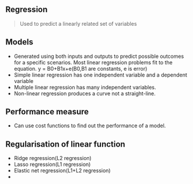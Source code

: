 ## Regression
>Used to predict a linearly related set of variables
## Models
- Generated using both inputs and outputs to predict possible outcomes for a specific scenarios. Most linear regression problems fit to the equation. y = B0+B1x+e(B0,B1 are constants, e is error)
- Simple linear regression has one independent variable and a dependent variable
- Multiple linear regression has many independent variables.
- Non-linear regression produces a curve not a straight-line.

## Performance measure
- Can use cost functions to find out the performance of a model.

## Regularisation of linear function
- Ridge regression(L2 regression)
- Lasso regression(L1 regression)
- Elastic net regression(L1+L2 regression)
- 

